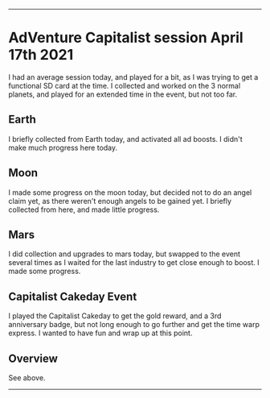 
***

# AdVenture Capitalist session April 17th 2021

I had an average session today, and played for a bit, as I was trying to get a functional SD card at the time. I collected and worked on the 3 normal planets, and played for an extended time in the event, but not too far.

## Earth

I briefly collected from Earth today, and activated all ad boosts. I didn't make much progress here today.

## Moon

I made some progress on the moon today, but decided not to do an angel claim yet, as there weren't enough angels to be gained yet. I briefly collected from here, and made little progress.

## Mars

I did collection and upgrades to mars today, but swapped to the event several times as I waited for the last industry to get close enough to boost. I made some progress.

## Capitalist Cakeday Event

I played the Capitalist Cakeday to get the gold reward, and a 3rd anniversary badge, but not long enough to go further and get the time warp express. I wanted to have fun and wrap up at this point.

## Overview

See above.

***

